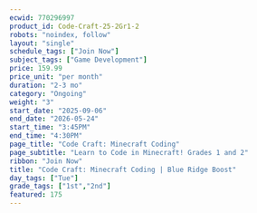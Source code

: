 ```yaml
---
ecwid: 770296997
product_id: Code-Craft-25-2Gr1-2
robots: "noindex, follow"
layout: "single"
schedule_tags: ["Join Now"]
subject_tags: ["Game Development"]
price: 159.99
price_unit: "per month"
duration: "2-3 mo"
category: "Ongoing"
weight: "3"
start_date: "2025-09-06"
end_date: "2026-05-24"
start_time: "3:45PM"
end_time: "4:30PM"
page_title: "Code Craft: Minecraft Coding"
page_subtitle: "Learn to Code in Minecraft! Grades 1 and 2"
ribbon: "Join Now"
title: "Code Craft: Minecraft Coding | Blue Ridge Boost"
day_tags: ["Tue"]
grade_tags: ["1st","2nd"]
featured: 175
---
```

